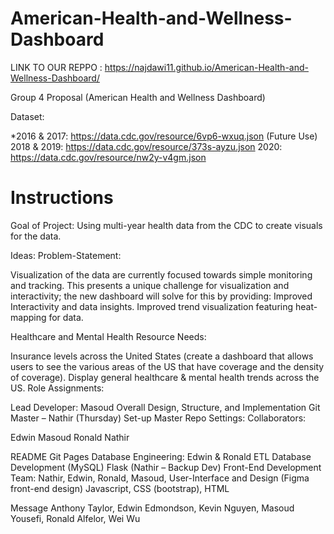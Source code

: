 # American-Health-and-Wellness-Dashboard


LINK TO OUR REPPO :  https://najdawi11.github.io/American-Health-and-Wellness-Dashboard/


Group 4 Proposal (American Health and Wellness Dashboard)

Dataset:


*2016 & 2017: https://data.cdc.gov/resource/6vp6-wxuq.json (Future Use)
2018 & 2019: https://data.cdc.gov/resource/373s-ayzu.json
 2020: https://data.cdc.gov/resource/nw2y-v4gm.json


 # Instructions
 
Goal of Project: Using multi-year health data from the CDC to create visuals for the data.


Ideas:
Problem-Statement:


Visualization of the data are currently focused towards simple monitoring and tracking. This presents a unique challenge for visualization and interactivity; the new dashboard will solve for this by providing:
Improved Interactivity and data insights.
Improved trend visualization featuring heat-mapping for data.


Healthcare and Mental Health Resource Needs:


Insurance levels across the United States (create a dashboard that allows users to see the various areas of the US that have coverage and the density of coverage).
Display general healthcare & mental health trends across the US.
Role Assignments:


Lead Developer: Masoud
Overall Design, Structure, and Implementation
Git Master – Nathir (Thursday)
Set-up Master Repo
Settings: Collaborators:

Edwin
Masoud
Ronald
Nathir 

README
Git Pages
Database Engineering: Edwin & Ronald
ETL
Database Development (MySQL)
Flask (Nathir – Backup Dev)
Front-End Development Team: Nathir, Edwin, Ronald, Masoud,
User-Interface and Design (Figma front-end design)
Javascript, CSS (bootstrap), HTML











Message Anthony Taylor, Edwin Edmondson, Kevin Nguyen, Masoud Yousefi, Ronald Alfelor, Wei Wu










